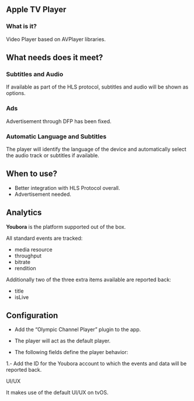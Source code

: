 ## Apple TV Player

### What is it?

Video Player based on AVPlayer libraries.

## What needs does it meet?


### Subtitles and Audio

If available as part of the HLS protocol, subtitles and audio will be shown as options.

### Ads

Advertisement through DFP has been fixed.

### Automatic Language and Subtitles

The player will identify the language of the device and automatically select the audio track or subtitles if available.

## When to use?

- Better integration with HLS Protocol overall.
- Advertisement needed.

## Analytics

**Youbora** is the platform supported out of the box.

All standard events are tracked:

- media resource
- throughput
- bitrate
- rendition

Additionally two of the three extra items available are reported back:

- title
- isLive

## Configuration

- Add the “Olympic Channel Player” plugin to the app.

- The player will act as the default player.

- The following fields define the player behavior:



1.- Add the ID for the Youbora account to which the events and data will be reported back.



UI/UX

It makes use of the default UI/UX on tvOS.